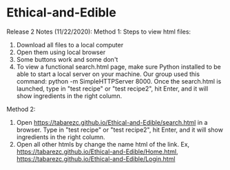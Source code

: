 # Ethical-and-Edible
Release 2 Notes (11/22/2020):
Method 1:
Steps to view html files:
1) Download all files to a local computer
2) Open them using local browser
3) Some buttons work and some don't
4) To view a functional search.html page, make sure Python installed to be able to start a local server on your machine. Our group used this command:
python -m SimpleHTTPServer 8000. Once the search.html is launched, type in "test recipe" or "test recipe2", hit Enter, and it will show ingredients in the right column.

Method 2:
1) Open https://tabarezc.github.io/Ethical-and-Edible/search.html in a browser. Type in "test recipe" or "test recipe2", hit Enter, and it will show ingredients in the right column.
2) Open all other htmls by change the name html of the link. Ex, https://tabarezc.github.io/Ethical-and-Edible/Home.html, https://tabarezc.github.io/Ethical-and-Edible/Login.html
